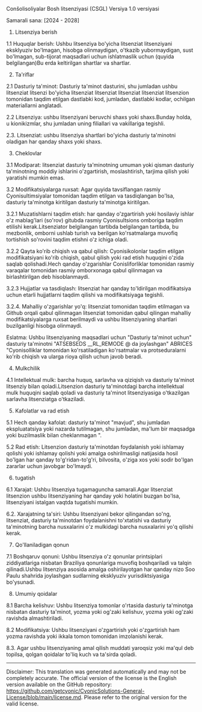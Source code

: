 Conšolisoliyalar Bosh litsenziyasi (CSGL)
Versiya 1.0 versiyasi

Samarali sana: [2024 - 2028]

1. Litsenziya berish

1.1 Huquqlar berish: Ushbu litsenziya bo'yicha litsenziat litsenziyani eksklyuziv bo'lmagan, hisobga olinmaydigan, o'tkazib yubormaydigan, sust bo'lmagan, sub-tijorat maqsadlari uchun ishlatmaslik uchun (quyida belgilangan)Bu erda keltirilgan shartlar va shartlar.

2. Ta'riflar

2.1 Dasturiy ta'minot: Dasturiy ta'minot dasturini, shu jumladan ushbu litsenziat litsenzi bo'yicha litsenziat litsenziat litsenziat litsenziat litsenzion tomonidan taqdim etilgan dastlabki kod, jumladan, dastlabki kodlar, ochilgan materiallarni anglatadi.

2.2 Litsenziya: ushbu litsenziyani beruvchi shaxs yoki shaxs.Bunday holda, u kionikizmlar, shu jumladan uning filiallari va vakillariga tegishli.

2.3. Litsenziat: ushbu litsenziya shartlari bo'yicha dasturiy ta'minotni oladigan har qanday shaxs yoki shaxs.

3. Cheklovlar

3.1 Modiparat: litsenziat dasturiy ta'minotning umuman yoki qisman dasturiy ta'minotning moddiy ishlarini o'zgartirish, moslashtirish, tarjima qilish yoki yaratishi mumkin emas.

3.2 Modifikatsiyalarga ruxsat: Agar quyida tavsiflangan rasmiy Cyonisultimsiyalar tomonidan taqdim etilgan va tasdiqlangan bo'lsa, dasturiy ta'minotga kiritilgan dasturiy ta'minotga kiritilgan.

3.2.1 Muzatishlarni taqdim etish: har qanday o'zgartirish yoki hosilaviy ishlar o'z mablag'lari (so'rov) gitubda rasmiy Cyonisultsions omboriga taqdim etilishi kerak.Litsenziator belgilangan tartibda belgilangan tartibda, bu mezbonlik, omborni ushlab turish va berilgan ko'rsatmalarga muvofiq tortishish so'rovini taqdim etishni o'z ichiga oladi.

3.2.2 Qayta ko'rib chiqish va qabul qilish: Cyonisikolonlar taqdim etilgan modifikatsiyani ko'rib chiqish, qabul qilish yoki rad etish huquqini o'zida saqlab qolishadi.Hech qanday o'zgarishlar Conisliforliklar tomonidan rasmiy varaqalar tomonidan rasmiy omborxonaga qabul qilinmagan va birlashtirilgan deb hisoblanmaydi.

3.2.3 Hujjatlar va tasdiqlash: litsenziat har qanday to'ldirilgan modifikatsiya uchun etarli hujjatlarni taqdim qilishi va modifikatsiyaga tegishli.

3.2.4. Mahalliy o'zgarishlar yo'q: litsenziat tomonidan taqdim etilmagan va Github orqali qabul qilinmagan litsenziat tomonidan qabul qilingan mahalliy modifikatsiyalarga ruxsat berilmaydi va ushbu litsenziyaning shartlari buzilganligi hisobga olinmaydi.

Eslatma: Ushbu litsenziyaning maqsadlari uchun "Dasturiy ta'minot uchun" dasturiy ta'minotni "ATSEBSEDS __RL_REMODE @ da joylashgan" ABRICES "Cyonisolliklar tomonidan ko'rsatiladigan ko'rsatmalar va protseduralarni ko'rib chiqish va ularga rioya qilish uchun javob beradi.

4. Mulkchilik

4.1 Intellektual mulk: barcha huquq, sarlavha va qiziqish va dasturiy ta'minot litsenziy bilan qoladi.Litsenzion dasturiy ta'minotdagi barcha intellektual mulk huquqini saqlab qoladi va dasturiy ta'minot litsenziyasiga o'tkazilgan sarlavha litsenziatga o'tkaziladi.

5. Kafolatlar va rad etish

5.1 Hech qanday kafolat: dasturiy ta'minot "mavjud", shu jumladan ekspluatatsiya yoki nazarda tutilmagan, shu jumladan, ma'lum bir maqsadga yoki buzilmaslik bilan cheklanmagan ".

5.2 Rad etish: Litsenzion dasturiy ta'minotdan foydalanish yoki ishlamay qolishi yoki ishlamay qolishi yoki amalga oshirilmasligi natijasida hosil bo'lgan har qanday to'g'ridan-to'g'ri, bilvosita, o'ziga xos yoki sodir bo'lgan zararlar uchun javobgar bo'lmaydi.

6. tugatish

6.1 Xarajat: Ushbu litsenziya tugamaguncha samarali.Agar litsenziat litsenzion ushbu litsenziyaning har qanday yoki holatini buzgan bo'lsa, litsenziyani istalgan vaqtda tugatishi mumkin.

6.2. Xarajatning ta'siri: Ushbu litsenziyani bekor qilingandan so'ng, litsenziat, dasturiy ta'minotdan foydalanishni to'xtatishi va dasturiy ta'minotning barcha nusxalarini o'z mulkidagi barcha nusxalarini yo'q qilishi kerak.

7. Qo'llaniladigan qonun

7.1 Boshqaruv qonuni: Ushbu litsenziya o'z qonunlar printsiplari ziddiyatlariga nisbatan Braziliya qonunlariga muvofiq boshqariladi va talqin qilinadi.Ushbu litsenziya asosida amalga oshirilayotgan har qanday nizo Soo Paulu shahrida joylashgan sudlarning eksklyuziv yurisdiktsiyasiga bo'ysunadi.

8. Umumiy qoidalar

8.1 Barcha kelishuv: Ushbu litsenziya tomonlar o'rtasida dasturiy ta'minotga nisbatan dasturiy ta'minot, yozma yoki og'zaki kelishuv, yozma yoki og'zaki ravishda almashtiriladi.

8.2 Modifikatsiya: Ushbu litsenziyani o'zgartirish yoki o'zgartirish ham yozma ravishda yoki ikkala tomon tomonidan imzolanishi kerak.

8.3. Agar ushbu litsenziyaning amal qilish muddati yaroqsiz yoki ma'qul deb topilsa, qolgan qoidalar to'liq kuch va ta'sirda qoladi.

---
Disclaimer: This translation was generated automatically and may not be completely accurate. The official version of the license is the English version available on the GitHub repository: https://github.com/getcyonic/CyonicSolutions-General-License/blob/main/license.md. Please refer to the original version for the valid license.